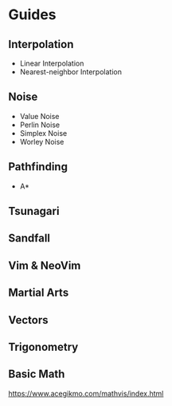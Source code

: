 # Guides

## Interpolation

- Linear Interpolation
- Nearest-neighbor Interpolation

## Noise

- Value Noise
- Perlin Noise
- Simplex Noise
- Worley Noise

## Pathfinding

- A\*

## Tsunagari

## Sandfall

## Vim & NeoVim

## Martial Arts

## Vectors

## Trigonometry

## Basic Math

https://www.acegikmo.com/mathvis/index.html
